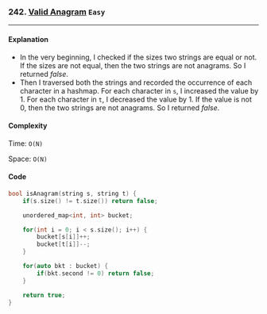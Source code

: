 ### 242. [Valid Anagram](https://leetcode.com/problems/valid-anagram/) `Easy`

---

#### Explanation

-   In the very beginning, I checked if the sizes two strings are equal or not. If the sizes are not equal, then the two strings are not anagrams. So I returned _false_.
-   Then I traversed both the strings and recorded the occurrence of each character in a hashmap. For each character in `s`, I increased the value by 1. For each character in `t`, I decreased the value by 1. If the value is not 0, then the two strings are not anagrams. So I returned _false_.

#### Complexity

Time: `O(N)`

Space: `O(N)`

#### Code

```cpp
bool isAnagram(string s, string t) {
    if(s.size() != t.size()) return false;

    unordered_map<int, int> bucket;

    for(int i = 0; i < s.size(); i++) {
        bucket[s[i]]++;
        bucket[t[i]]--;
    }

    for(auto bkt : bucket) {
        if(bkt.second != 0) return false;
    }

    return true;
}
```
